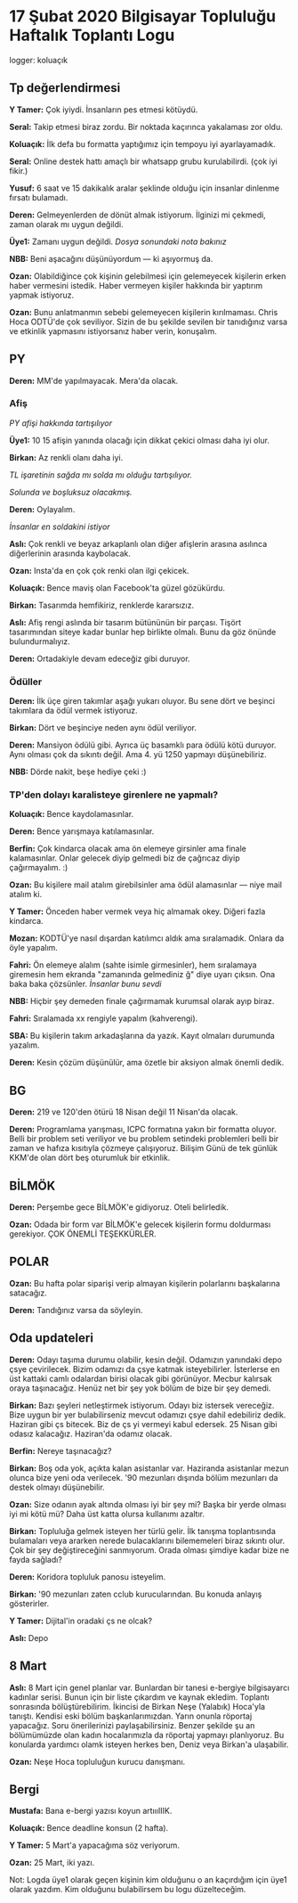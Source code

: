 # 17 Şubat 2020 Bilgisayar Topluluğu Haftalık Toplantı Logu

logger: koluaçık

## Tp değerlendirmesi

**Y Tamer:** Çok iyiydi. İnsanların pes etmesi kötüydü.

**Seral:** Takip etmesi biraz zordu. Bir noktada kaçırınca yakalaması zor oldu.

**Koluaçık:** İlk defa bu formatta yaptığımız için tempoyu iyi ayarlayamadık.

**Seral:** Online destek hattı amaçlı bir whatsapp grubu kurulabilirdi. (çok iyi fikir.)

**Yusuf:** 6 saat ve 15 dakikalık aralar şeklinde olduğu için insanlar dinlenme fırsatı bulamadı.

**Deren:** Gelmeyenlerden de dönüt almak istiyorum. İlginizi mi çekmedi, zaman olarak mı uygun değildi.

**Üye1:** Zamanı uygun değildi. *Dosya sonundaki nota bakınız*

**NBB:** Beni aşacağını düşünüyordum — ki aşıyormuş da.

**Ozan:** Olabildiğince çok kişinin gelebilmesi için gelemeyecek kişilerin erken haber vermesini istedik. Haber vermeyen kişiler hakkında bir yaptırım yapmak istiyoruz. 

**Ozan:** Bunu anlatmanmın sebebi gelemeyecen kişilerin kırılmaması. Chris Hoca ODTÜ'de çok seviliyor. Sizin de bu şekilde sevilen bir tanıdığınız varsa ve etkinlik yapmasını istiyorsanız haber verin, konuşalım.

## PY

**Deren:** MM'de yapılmayacak. Mera'da olacak.

### Afiş

*PY afişi hakkında tartışılıyor*

**Üye1:** 10 15 afişin yanında olacağı için dikkat çekici olması daha iyi olur.

**Birkan:** Az renkli olanı daha iyi.

*TL işaretinin sağda mı solda mı olduğu tartışılıyor.*

*Solunda ve boşluksuz olacakmış.*

**Deren:** Oylayalım.

*İnsanlar en soldakini istiyor*

**Aslı:** Çok renkli ve beyaz arkaplanlı olan diğer afişlerin arasına asılınca diğerlerinin arasında kaybolacak.

**Ozan:** Insta'da en çok çok renki olan ilgi çekicek.

**Koluaçık:** Bence maviş olan Facebook'ta güzel gözükürdu.

**Birkan:** Tasarımda hemfikiriz, renklerde kararsızız.

**Aslı:** Afiş rengi aslında bir tasarım bütününün bir parçası. Tişört tasarımından siteye kadar bunlar hep birlikte olmalı.
Bunu da göz önünde bulundurmalıyız.

**Deren:** Ortadakiyle devam edeceğiz gibi duruyor.

### Ödüller

**Deren:** İlk üçe giren takımlar aşağı yukarı oluyor. Bu sene dört ve beşinci takımlara da ödül vermek istiyoruz.

**Birkan:** Dört ve beşinciye neden aynı ödül veriliyor.

**Deren:** Mansiyon ödülü gibi. Ayrıca üç basamklı para ödülü kötü duruyor. Aynı olması çok da sıkıntı değil. Ama 4. yü 1250 yapmayı düşünebiliriz.

**NBB:** Dörde nakit, beşe hediye çeki :)

### TP'den dolayı karalisteye girenlere ne yapmalı?

**Koluaçık:** Bence kaydolamasınlar.

**Deren:** Bence yarışmaya katılamasınlar.

**Berfin:** Çok kindarca olacak ama ön elemeye girsinler ama finale kalamasınlar. Onlar gelecek diyip gelmedi biz de çağrıcaz diyip çağırmayalım. :)

**Ozan:** Bu kişilere mail atalım girebilsinler ama ödül alamasınlar — niye mail atalım ki.

**Y Tamer:** Önceden haber vermek veya hiç almamak okey. Diğeri fazla kindarca.

**Mozan:** KODTÜ'ye nasıl dışardan katılımcı aldık ama sıralamadık. Onlara da öyle yapalım.

**Fahri:** Ön elemeye alalım (sahte isimle girmesinler), hem sıralamaya giremesin hem ekranda "zamanında gelmediniz ğ" diye uyarı çıksın. Ona baka baka çözsünler. *İnsanlar bunu sevdi*

**NBB:** Hiçbir şey demeden finale çağırmamak kurumsal olarak ayıp biraz.

**Fahri:** Sıralamada xx rengiyle yapalım (kahverengi).

**SBA:** Bu kişilerin takım arkadaşlarına da yazık. Kayıt olmaları durumunda yazalım.

**Deren:** Kesin çözüm düşünülür, ama özetle bir aksiyon almak önemli dedik.


## BG

**Deren:** 219 ve 120'den ötürü 18 Nisan değil 11 Nisan'da olacak.

**Deren:** Programlama yarışması, ICPC formatına yakın bir formatta oluyor. Belli bir problem seti veriliyor ve bu problem setindeki problemleri belli bir zaman ve hafıza kısıtıyla çözmeye çalışıyoruz. Bilişim Günü de tek günlük KKM'de olan dört beş oturumluk bir etkinlik.


## BİLMÖK

**Deren:** Perşembe gece BİLMÖK'e gidiyoruz. Oteli belirledik.

**Ozan:** Odada bir form var BİLMÖK'e gelecek kişilerin formu doldurması gerekiyor. ÇOK ÖNEMLİ TEŞEKKÜRLER.


## POLAR

**Ozan:** Bu hafta polar siparişi verip almayan kişilerin polarlarını başkalarına satacağız.

**Deren:** Tandığınız varsa da söyleyin.


## Oda updateleri

**Deren:** Odayı taşıma durumu olabilir, kesin değil. Odamızın yanındaki depo çsye çevirilecek. Bizim odamızı da çsye katmak isteyebilirler. İsterlerse en üst kattaki camlı odalardan birisi olacak gibi görünüyor. Mecbur kalırsak oraya taşınacağız. Henüz net bir şey yok bölüm de bize bir şey demedi.

**Birkan:** Bazı şeyleri netleştirmek istiyorum. Odayı biz istersek vereceğiz. Bize uygun bir yer bulabilirseniz mevcut odamızı çsye dahil edebiliriz dedik. Haziran gibi çs bitecek. Biz de çs yi vermeyi kabul edersek. 25 Nisan gibi odasız kalacağız. Haziran'da odamız olacak. 

**Berfin:** Nereye taşınacağız?

**Birkan:** Boş oda yok, açıkta kalan asistanlar var. Haziranda asistanlar mezun olunca bize yeni oda verilecek.
'90 mezunları dışında bölüm mezunları da destek olmayı düşünebilir.

**Ozan:** Size odanın ayak altında olması iyi bir şey mi? Başka bir yerde olması iyi mi kötü mü? Daha üst katta olursa kullanımı azaltır.

**Birkan:** Topluluğa gelmek isteyen her türlü gelir. İlk tanışma toplantısında bulamaları veya ararken nerede bulacaklarını bilememeleri biraz sıkıntı olur. Çok bir şey değiştireceğini sanmıyorum. Orada olması şimdiye kadar bize ne fayda sağladı?

**Deren:** Koridora topluluk panosu isteyelim.

**Birkan:** '90 mezunları zaten cclub kurucularından. Bu konuda anlayış gösterirler.

**Y Tamer:** Dijital'in oradaki çs ne olcak?

**Aslı:** Depo


## 8 Mart

**Aslı:** 8 Mart için genel planlar var. Bunlardan bir tanesi e-bergiye bilgisayarcı kadınlar serisi. Bunun için bir liste çıkardım ve kaynak ekledim. Toplantı sonrasında bölüştürebilirim.
İkincisi de Birkan Neşe (Yalabık) Hoca'yla tanıştı. Kendisi eski bölüm başkanlarımızdan. Yarın onunla röportaj yapacağız. Soru önerilerinizi paylaşabilirsiniz. Benzer şekilde şu an bölümümüzde olan kadın hocalarımızla da röportaj yapmayı planlıyoruz. Bu konularda yardımcı olamk isteyen herkes ben, Deniz veya Birkan'a ulaşabilir.

**Ozan:** Neşe Hoca topluluğun kurucu danışmanı.


## Bergi

**Mustafa:** Bana e-bergi yazısı koyun artıııIIIK.

**Koluaçık:** Bence deadline konsun (2 hafta).

**Y Tamer:** 5 Mart'a yapacağıma söz veriyorum.

**Ozan:** 25 Mart, iki yazı.

Not: Logda üye1 olarak geçen kişinin kim olduğunu o an kaçırdığım için üye1 olarak yazdım. Kim olduğunu bulabilirsem bu logu düzelteceğim.
